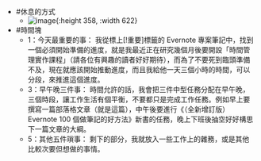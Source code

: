 - #休息的方式
	- ![image](https://bnextmedia.s3.hicloud.net.tw/image/album/2021-07/img-1626762271-13526@900.jpg){:height 358, :width 622}
- #時間塊
	- 1：今天最重要的事：
	  我從標上[!重要]標籤的 Evernote 專案筆記中，找到一個必須開始準備的進度，就是我最近正在研究幾個月後要開設「時間管理實作課程」（請各位有興趣的讀者好好期待），而為了不要死到臨頭準備不及，現在就應該開始推動進度，而且我給他一天三個小時的時間，可以分段，來推進這個進度。
	- 3：早午晚三件事：
	  時間允許的話，我會把三件中型任務分配在早午晚，三個時段，讓工作生活有個平衡，不要都只是完成工作任務。例如早上要撰寫一篇部落格文章（就是這篇），中午後要進行《（全新增訂版）Evernote 100 個做筆記的好方法》新書的任務，晚上下班後抽空好好構思下一篇文章的大綱。
	- 5：其他五件瑣事：
	  剩下的部分，我就放入一些工作上的雜務，或是其他比較次要但想做的事情。